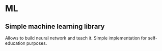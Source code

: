 # ML
Simple machine learning library
-------------------------------

Allows to build neural network and teach it. Simple implementation for self-education purposes.